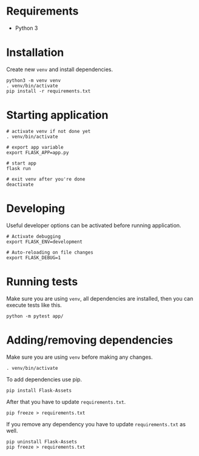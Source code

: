 # Requirements
* Python 3

# Installation
Create new `venv` and install dependencies.
```
python3 -m venv venv
. venv/bin/activate
pip install -r requirements.txt
```

# Starting application
```
# activate venv if not done yet
. venv/bin/activate

# export app variable
export FLASK_APP=app.py

# start app
flask run

# exit venv after you're done
deactivate
```

# Developing
Useful developer options can be activated before running application.
```
# Activate debugging
export FLASK_ENV=development

# Auto-reloading on file changes
export FLASK_DEBUG=1
```

# Running tests
Make sure you are using `venv`, all dependencies are installed, 
then you can execute tests like this.
```
python -m pytest app/
```

# Adding/removing dependencies
Make sure you are using `venv` before making any changes.
```
. venv/bin/activate
```
To add dependencies use pip.
```
pip install Flask-Assets
```

After that you have to update `requirements.txt`.
```
pip freeze > requirements.txt
```

If you remove any dependency you have to update `requirements.txt` as well.
```
pip uninstall Flask-Assets
pip freeze > requirements.txt
```